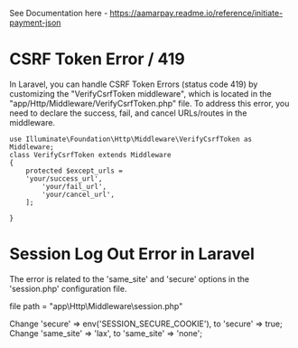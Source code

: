 See Documentation here - https://aamarpay.readme.io/reference/initiate-payment-json

# CSRF Token Error / 419

In Laravel, you can handle CSRF Token Errors (status code 419) by customizing the "VerifyCsrfToken middleware", which is located in the "app/Http/Middleware/VerifyCsrfToken.php" file. To address this error, you need to declare the success, fail, and cancel URLs/routes in the middleware.

    use Illuminate\Foundation\Http\Middleware\VerifyCsrfToken as Middleware;
    class VerifyCsrfToken extends Middleware
    {
        protected $except_urls =  
        'your/success_url',
            'your/fail_url',
            'your/cancel_url',
        ];
       
    }


# Session Log Out Error in Laravel

The error is related to the 'same_site' and 'secure' options in the 'session.php' configuration file.

file path = "app\Http\Middleware\session.php"

Change 'secure' => env('SESSION_SECURE_COOKIE'), to 'secure' => true;<br>
Change 'same_site' => 'lax', to 'same_site' => 'none';
